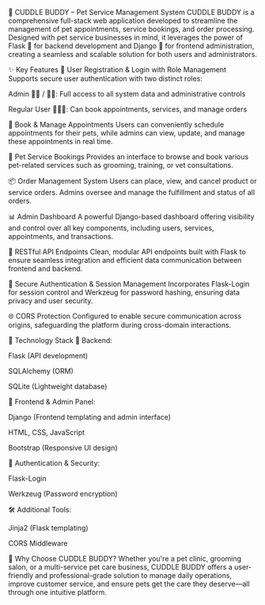 🐾 CUDDLE BUDDY – Pet Service Management System
CUDDLE BUDDY is a comprehensive full-stack web application developed to streamline the management of pet appointments, service bookings, and order processing. Designed with pet service businesses in mind, it leverages the power of Flask 🐍 for backend development and Django 🎯 for frontend administration, creating a seamless and scalable solution for both users and administrators.

✨ Key Features
🔐 User Registration & Login with Role Management
Supports secure user authentication with two distinct roles:

Admin 👩‍💼 / 👨‍💼: Full access to all system data and administrative controls

Regular User 🧑‍🤝‍🧑: Can book appointments, services, and manage orders

📅 Book & Manage Appointments
Users can conveniently schedule appointments for their pets, while admins can view, update, and manage these appointments in real time.

🛁 Pet Service Bookings
Provides an interface to browse and book various pet-related services such as grooming, training, or vet consultations.

📦 Order Management System
Users can place, view, and cancel product or service orders. Admins oversee and manage the fulfillment and status of all orders.

📊 Admin Dashboard
A powerful Django-based dashboard offering visibility and control over all key components, including users, services, appointments, and transactions.

🔗 RESTful API Endpoints
Clean, modular API endpoints built with Flask to ensure seamless integration and efficient data communication between frontend and backend.

🔐 Secure Authentication & Session Management
Incorporates Flask-Login for session control and Werkzeug for password hashing, ensuring data privacy and user security.

🌐 CORS Protection
Configured to enable secure communication across origins, safeguarding the platform during cross-domain interactions.

🧰 Technology Stack
🧠 Backend:

Flask (API development)

SQLAlchemy (ORM)

SQLite (Lightweight database)

🎨 Frontend & Admin Panel:

Django (Frontend templating and admin interface)

HTML, CSS, JavaScript

Bootstrap (Responsive UI design)

🔐 Authentication & Security:

Flask-Login

Werkzeug (Password encryption)

🛠️ Additional Tools:

Jinja2 (Flask templating)

CORS Middleware

🐶 Why Choose CUDDLE BUDDY?
Whether you're a pet clinic, grooming salon, or a multi-service pet care business, CUDDLE BUDDY offers a user-friendly and professional-grade solution to manage daily operations, improve customer service, and ensure pets get the care they deserve—all through one intuitive platform.

